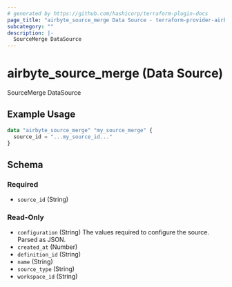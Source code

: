 ```yaml
---
# generated by https://github.com/hashicorp/terraform-plugin-docs
page_title: "airbyte_source_merge Data Source - terraform-provider-airbyte"
subcategory: ""
description: |-
  SourceMerge DataSource
---
```


# airbyte_source_merge (Data Source)

SourceMerge DataSource

## Example Usage

```terraform
data "airbyte_source_merge" "my_source_merge" {
  source_id = "...my_source_id..."
}
```

<!-- schema generated by tfplugindocs -->
## Schema

### Required

- `source_id` (String)

### Read-Only

- `configuration` (String) The values required to configure the source. Parsed as JSON.
- `created_at` (Number)
- `definition_id` (String)
- `name` (String)
- `source_type` (String)
- `workspace_id` (String)
